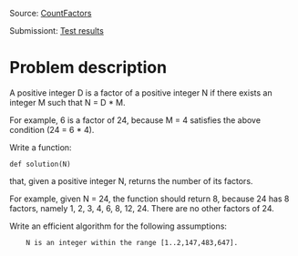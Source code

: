 Source: [CountFactors](https://app.codility.com/programmers/lessons/10-prime_and_composite_numbers/count_factors/)

Submissiont: [Test results](https://app.codility.com/demo/results/trainingKUDE5T-WH6/)

# Problem description

A positive integer D is a factor of a positive integer N if there exists an integer M such that N = D * M.

For example, 6 is a factor of 24, because M = 4 satisfies the above condition (24 = 6 * 4).

Write a function:

    def solution(N)

that, given a positive integer N, returns the number of its factors.

For example, given N = 24, the function should return 8, because 24 has 8 factors, namely 1, 2, 3, 4, 6, 8, 12, 24. There are no other factors of 24.

Write an efficient algorithm for the following assumptions:

        N is an integer within the range [1..2,147,483,647].
